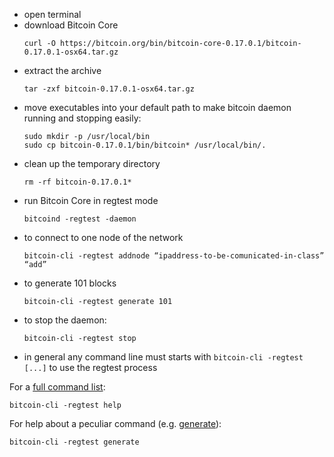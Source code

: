 - open terminal
- download Bitcoin Core
  ```
  curl -O https://bitcoin.org/bin/bitcoin-core-0.17.0.1/bitcoin-0.17.0.1-osx64.tar.gz
  ```
- extract the archive
  ```
  tar -zxf bitcoin-0.17.0.1-osx64.tar.gz
  ```
- move executables into your default path to make bitcoin daemon running and stopping easily:
  ```
  sudo mkdir -p /usr/local/bin
  sudo cp bitcoin-0.17.0.1/bin/bitcoin* /usr/local/bin/.
  ```
- clean up the temporary directory
  ```
  rm -rf bitcoin-0.17.0.1*
  ```
- run Bitcoin Core in regtest mode
  ```
  bitcoind -regtest -daemon
  ```
- to connect to one node of the network  
   ```
   bitcoin-cli -regtest addnode “ipaddress-to-be-comunicated-in-class” “add”
   ```
- to generate 101 blocks  
   ```
   bitcoin-cli -regtest generate 101
   ```
- to stop the daemon:
  ```
  bitcoin-cli -regtest stop
  ```
- in general any command line must starts with `bitcoin-cli -regtest [...]` to use the regtest process

For a [full command list](https://bitcoincore.org/en/doc/0.17.0/):
   ```
   bitcoin-cli -regtest help
   ```

For help about a peculiar command (e.g. [generate](https://bitcoincore.org/en/doc/0.17.0/rpc/generating/generate/)):
   ```
   bitcoin-cli -regtest generate
   ```
